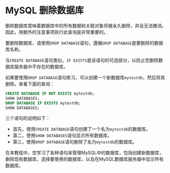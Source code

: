 # MySQL 删除数据库

删除数据库意味着数据库中的所有数据和关联对象将被永久删除，并且无法撤消。 因此，用额外的注意事项执行此查询是非常重要的。

要删除数据库，请使用`DROP DATABASE`语句，遵循`DROP DATABASE`是要删除的数据库名称。

 与`CREATE DATABASE`语句类似，`IF EXISTS`是该语句的可选部分，以防止您删除数据库服务器中不存在的数据库。

如果要使用`DROP DATABASE`语句练习，可以创建一个新数据库`mytestdb`，然后将其删除。来看下面的查询：

```sql
CREATE DATABASE IF NOT EXISTS mytestdb;
SHOW DATABASES;
DROP DATABASE IF EXISTS mytestdb;
SHOW DATABASES;
```

三个语句的说明如下：

- 首先，使用`CREATE DATABASE`语句创建了一个名为`mytestdb`的数据库。
- 第二，使用`SHOW DATABASES`语句显示所有数据库。
- 第三，使用`DROP DATABASE`语句删除了名为`mytestdb`的数据库。

在本教程中，您学习了各种语句来管理MySQL中的数据库，包括创建新数据库，删除现有数据库，选择要使用的数据库，以及在MySQL数据库服务器中显示所有数据库。